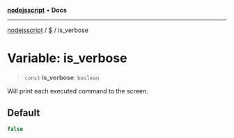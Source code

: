 [**nodejsscript**](../../../README.md) • **Docs**

***

[nodejsscript](../../../README.md) / [$](../README.md) / is\_verbose

# Variable: is\_verbose

> `const` **is\_verbose**: `boolean`

Will print each executed command to the screen.

## Default

```ts
false
```
